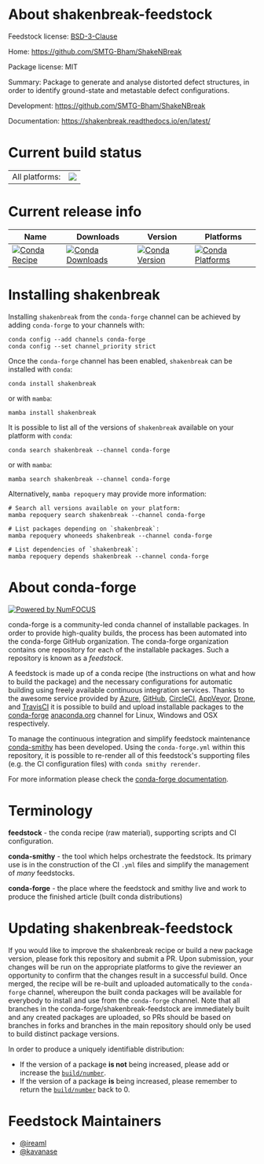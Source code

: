 About shakenbreak-feedstock
===========================

Feedstock license: [BSD-3-Clause](https://github.com/conda-forge/shakenbreak-feedstock/blob/main/LICENSE.txt)

Home: https://github.com/SMTG-Bham/ShakeNBreak

Package license: MIT

Summary: Package to generate and analyse distorted defect structures, in order to identify ground-state and metastable defect configurations.

Development: https://github.com/SMTG-Bham/ShakeNBreak

Documentation: https://shakenbreak.readthedocs.io/en/latest/

Current build status
====================


<table><tr><td>All platforms:</td>
    <td>
      <a href="https://dev.azure.com/conda-forge/feedstock-builds/_build/latest?definitionId=18422&branchName=main">
        <img src="https://dev.azure.com/conda-forge/feedstock-builds/_apis/build/status/shakenbreak-feedstock?branchName=main">
      </a>
    </td>
  </tr>
</table>

Current release info
====================

| Name | Downloads | Version | Platforms |
| --- | --- | --- | --- |
| [![Conda Recipe](https://img.shields.io/badge/recipe-shakenbreak-green.svg)](https://anaconda.org/conda-forge/shakenbreak) | [![Conda Downloads](https://img.shields.io/conda/dn/conda-forge/shakenbreak.svg)](https://anaconda.org/conda-forge/shakenbreak) | [![Conda Version](https://img.shields.io/conda/vn/conda-forge/shakenbreak.svg)](https://anaconda.org/conda-forge/shakenbreak) | [![Conda Platforms](https://img.shields.io/conda/pn/conda-forge/shakenbreak.svg)](https://anaconda.org/conda-forge/shakenbreak) |

Installing shakenbreak
======================

Installing `shakenbreak` from the `conda-forge` channel can be achieved by adding `conda-forge` to your channels with:

```
conda config --add channels conda-forge
conda config --set channel_priority strict
```

Once the `conda-forge` channel has been enabled, `shakenbreak` can be installed with `conda`:

```
conda install shakenbreak
```

or with `mamba`:

```
mamba install shakenbreak
```

It is possible to list all of the versions of `shakenbreak` available on your platform with `conda`:

```
conda search shakenbreak --channel conda-forge
```

or with `mamba`:

```
mamba search shakenbreak --channel conda-forge
```

Alternatively, `mamba repoquery` may provide more information:

```
# Search all versions available on your platform:
mamba repoquery search shakenbreak --channel conda-forge

# List packages depending on `shakenbreak`:
mamba repoquery whoneeds shakenbreak --channel conda-forge

# List dependencies of `shakenbreak`:
mamba repoquery depends shakenbreak --channel conda-forge
```


About conda-forge
=================

[![Powered by
NumFOCUS](https://img.shields.io/badge/powered%20by-NumFOCUS-orange.svg?style=flat&colorA=E1523D&colorB=007D8A)](https://numfocus.org)

conda-forge is a community-led conda channel of installable packages.
In order to provide high-quality builds, the process has been automated into the
conda-forge GitHub organization. The conda-forge organization contains one repository
for each of the installable packages. Such a repository is known as a *feedstock*.

A feedstock is made up of a conda recipe (the instructions on what and how to build
the package) and the necessary configurations for automatic building using freely
available continuous integration services. Thanks to the awesome service provided by
[Azure](https://azure.microsoft.com/en-us/services/devops/), [GitHub](https://github.com/),
[CircleCI](https://circleci.com/), [AppVeyor](https://www.appveyor.com/),
[Drone](https://cloud.drone.io/welcome), and [TravisCI](https://travis-ci.com/)
it is possible to build and upload installable packages to the
[conda-forge](https://anaconda.org/conda-forge) [anaconda.org](https://anaconda.org/)
channel for Linux, Windows and OSX respectively.

To manage the continuous integration and simplify feedstock maintenance
[conda-smithy](https://github.com/conda-forge/conda-smithy) has been developed.
Using the ``conda-forge.yml`` within this repository, it is possible to re-render all of
this feedstock's supporting files (e.g. the CI configuration files) with ``conda smithy rerender``.

For more information please check the [conda-forge documentation](https://conda-forge.org/docs/).

Terminology
===========

**feedstock** - the conda recipe (raw material), supporting scripts and CI configuration.

**conda-smithy** - the tool which helps orchestrate the feedstock.
                   Its primary use is in the construction of the CI ``.yml`` files
                   and simplify the management of *many* feedstocks.

**conda-forge** - the place where the feedstock and smithy live and work to
                  produce the finished article (built conda distributions)


Updating shakenbreak-feedstock
==============================

If you would like to improve the shakenbreak recipe or build a new
package version, please fork this repository and submit a PR. Upon submission,
your changes will be run on the appropriate platforms to give the reviewer an
opportunity to confirm that the changes result in a successful build. Once
merged, the recipe will be re-built and uploaded automatically to the
`conda-forge` channel, whereupon the built conda packages will be available for
everybody to install and use from the `conda-forge` channel.
Note that all branches in the conda-forge/shakenbreak-feedstock are
immediately built and any created packages are uploaded, so PRs should be based
on branches in forks and branches in the main repository should only be used to
build distinct package versions.

In order to produce a uniquely identifiable distribution:
 * If the version of a package **is not** being increased, please add or increase
   the [``build/number``](https://docs.conda.io/projects/conda-build/en/latest/resources/define-metadata.html#build-number-and-string).
 * If the version of a package **is** being increased, please remember to return
   the [``build/number``](https://docs.conda.io/projects/conda-build/en/latest/resources/define-metadata.html#build-number-and-string)
   back to 0.

Feedstock Maintainers
=====================

* [@ireaml](https://github.com/ireaml/)
* [@kavanase](https://github.com/kavanase/)

